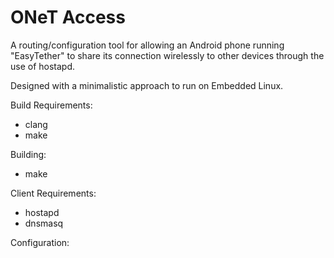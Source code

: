 # ONeT Access

A routing/configuration tool for allowing an Android phone running "EasyTether" to share its connection wirelessly
to other devices through the use of hostapd.

Designed with a minimalistic approach to run on Embedded Linux.

Build Requirements:
- clang
- make

Building:
- make

Client Requirements:
- hostapd
- dnsmasq

Configuration:

